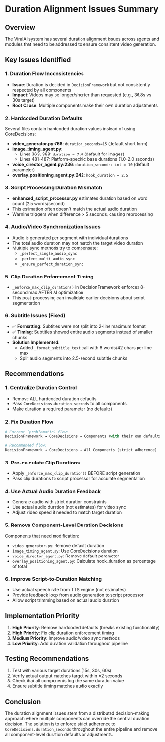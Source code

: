 # Duration Alignment Issues Summary

## Overview
The ViralAI system has several duration alignment issues across agents and modules that need to be addressed to ensure consistent video generation.

## Key Issues Identified

### 1. **Duration Flow Inconsistencies**
- **Issue**: Duration is decided in `DecisionFramework` but not consistently respected by all components
- **Impact**: Videos may be longer/shorter than requested (e.g., 36.8s vs 30s target)
- **Root Cause**: Multiple components make their own duration adjustments

### 2. **Hardcoded Duration Defaults**
Several files contain hardcoded duration values instead of using CoreDecisions:

- **video_generator.py:766**: `duration_seconds=15` (default short form)
- **image_timing_agent.py**: 
  - Lines 363, 388: `duration = 7.0` (default for images)
  - Lines 481-487: Platform-specific base durations (1.0-2.0 seconds)
- **voice_director_agent.py:236**: `duration_seconds: int = 10` (default parameter)
- **overlay_positioning_agent.py:242**: `hook_duration = 2.5`

### 3. **Script Processing Duration Mismatch**
- **enhanced_script_processor.py** estimates duration based on word count (2.5 words/second)
- This estimation often doesn't match the actual audio duration
- Warning triggers when difference > 5 seconds, causing reprocessing

### 4. **Audio/Video Synchronization Issues**
- Audio is generated per segment with individual durations
- The total audio duration may not match the target video duration
- Multiple sync methods try to compensate:
  - `_perfect_single_audio_sync`
  - `_perfect_multi_audio_sync`  
  - `_ensure_perfect_duration_sync`

### 5. **Clip Duration Enforcement Timing**
- `_enforce_max_clip_duration()` in DecisionFramework enforces 8-second max AFTER AI optimization
- This post-processing can invalidate earlier decisions about script segmentation

### 6. **Subtitle Issues (Fixed)**
- ✅ **Formatting**: Subtitles were not split into 2-line maximum format
- ✅ **Timing**: Subtitles showed entire audio segments instead of smaller chunks
- **Solution Implemented**: 
  - Added `_format_subtitle_text` call with 8 words/42 chars per line max
  - Split audio segments into 2.5-second subtitle chunks

## Recommendations

### 1. **Centralize Duration Control**
- Remove ALL hardcoded duration defaults
- Pass `CoreDecisions.duration_seconds` to all components
- Make duration a required parameter (no defaults)

### 2. **Fix Duration Flow**
```python
# Current (problematic) flow:
DecisionFramework → CoreDecisions → Components (with their own defaults/adjustments)

# Recommended flow:
DecisionFramework → CoreDecisions → All Components (strict adherence)
```

### 3. **Pre-calculate Clip Durations**
- Apply `_enforce_max_clip_duration()` BEFORE script generation
- Pass clip durations to script processor for accurate segmentation

### 4. **Use Actual Audio Duration Feedback**
- Generate audio with strict duration constraints
- Use actual audio duration (not estimates) for video sync
- Adjust video speed if needed to match target duration

### 5. **Remove Component-Level Duration Decisions**
Components that need modification:
- `video_generator.py`: Remove default duration
- `image_timing_agent.py`: Use CoreDecisions duration
- `voice_director_agent.py`: Remove default parameter
- `overlay_positioning_agent.py`: Calculate hook_duration as percentage of total

### 6. **Improve Script-to-Duration Matching**
- Use actual speech rate from TTS engine (not estimates)
- Provide feedback loop from audio generation to script processor
- Allow script trimming based on actual audio duration

## Implementation Priority

1. **High Priority**: Remove hardcoded defaults (breaks existing functionality)
2. **High Priority**: Fix clip duration enforcement timing
3. **Medium Priority**: Improve audio/video sync methods
4. **Low Priority**: Add duration validation throughout pipeline

## Testing Recommendations

1. Test with various target durations (15s, 30s, 60s)
2. Verify actual output matches target within ±2 seconds
3. Check that all components log the same duration value
4. Ensure subtitle timing matches audio exactly

## Conclusion

The duration alignment issues stem from a distributed decision-making approach where multiple components can override the central duration decision. The solution is to enforce strict adherence to `CoreDecisions.duration_seconds` throughout the entire pipeline and remove all component-level duration defaults or adjustments.